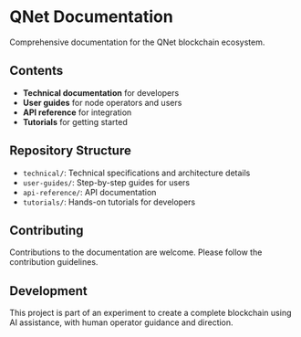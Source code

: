 # QNet Documentation

Comprehensive documentation for the QNet blockchain ecosystem.

## Contents

- **Technical documentation** for developers
- **User guides** for node operators and users
- **API reference** for integration
- **Tutorials** for getting started

## Repository Structure

- `technical/`: Technical specifications and architecture details
- `user-guides/`: Step-by-step guides for users
- `api-reference/`: API documentation
- `tutorials/`: Hands-on tutorials for developers

## Contributing

Contributions to the documentation are welcome. Please follow the contribution guidelines.

## Development

This project is part of an experiment to create a complete blockchain using AI assistance,
with human operator guidance and direction.